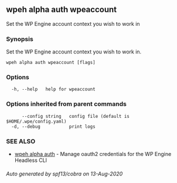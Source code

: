 ## wpeh alpha auth wpeaccount

Set the WP Engine account context you wish to work in

### Synopsis

Set the WP Engine account context you wish to work in.

```
wpeh alpha auth wpeaccount [flags]
```

### Options

```
  -h, --help   help for wpeaccount
```

### Options inherited from parent commands

```
      --config string   config file (default is $HOME/.wpe/config.yaml)
  -d, --debug           print logs
```

### SEE ALSO

* [wpeh alpha auth](wpeh_alpha_auth.md)	 - Manage oauth2 credentials for the WP Engine Headless CLI

###### Auto generated by spf13/cobra on 13-Aug-2020
